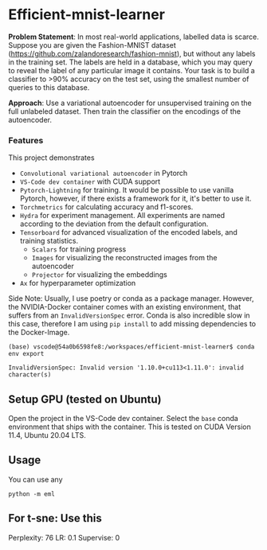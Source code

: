 # Efficient-mnist-learner

**Problem Statement**: In most real-world applications, labelled data is scarce. Suppose you are given the Fashion-MNIST dataset (https://github.com/zalandoresearch/fashion-mnist), but without any labels in the training set. The labels are held in a database, which you may query to reveal the label of any particular image it contains. Your task is to build a classifier to >90% accuracy on the test set, using the smallest number of queries to this database.

**Approach**: Use a variational autoencoder for unsupervised training on the full unlabeled dataset. Then train the classifier on the encodings of the autoencoder.

### Features

This project demonstrates

- `Convolutional variational autoencoder` in Pytorch
- `VS-Code dev container` with CUDA support
- `Pytorch-Lightning` for training. It would be possible to use vanilla Pytorch, however, if there exists a framework for it, it's better to use it.
- `Torchmetrics` for calculating accuracy and f1-scores.
- `Hydra` for experiment management. All experiments are named according to the deviation from the default configuration.
- `Tensorboard` for advanced visualization of the encoded labels, and training statistics.
    - `Scalars` for training progress
    - `Images` for visualizing the reconstructed images from the autoencoder
    - `Projector` for visualizing the embeddings
- `Ax` for hyperparameter optimization

Side Note: Usually, I use poetry or conda as a package manager. However, the NVIDIA-Docker container comes with an existing environment, that suffers from an `InvalidVersionSpec` error. Conda is also incredible slow in this case, therefore I am using `pip install` to add missing dependencies to the Docker-Image. 

```console
(base) vscode@54a0b6598fe8:/workspaces/efficient-mnist-learner$ conda env export

InvalidVersionSpec: Invalid version '1.10.0+cu113<1.11.0': invalid character(s)
```

## Setup GPU (tested on Ubuntu)

Open the project in the VS-Code dev container. Select the `base` conda environment that ships with the container. This is tested on CUDA Version 11.4, Ubuntu 20.04 LTS.

## Usage

You can use any 

```console
python -m eml 

```

## For t-sne: Use this

Perplexity: 76
LR: 0.1
Supervise: 0
